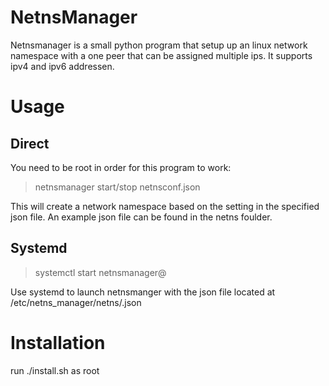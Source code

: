 NetnsManager
============

Netnsmanager is a small python program that setup up an linux network namespace with a one peer that can be assigned multiple ips. It supports ipv4 and ipv6 addressen.

# Usage

## Direct 

You need to be root in order for this program to work:

> netnsmanager start/stop netnsconf.json 

This will create a network namespace based on the setting in the specified json file. An example json file can be found in the netns foulder. 

## Systemd

> systemctl start netnsmanager@<name>

Use systemd to launch netnsmanger with the json file located at /etc/netns_manager/netns/<name>.json

# Installation

run ./install.sh as root

